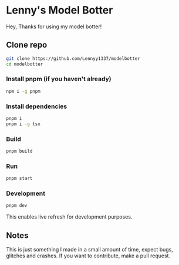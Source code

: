 # Lenny's Model Botter

Hey, Thanks for using my model botter!

## Clone repo

```sh
git clone https://github.com/Lennyy1337/modelbotter
cd modelbotter
```

### Install pnpm (if you haven't already)

```sh
npm i -g pnpm
```

### Install dependencies

```sh
pnpm i
pnpm i -g tsx
```

### Build

```sh
pnpm build
```

### Run

```sh
pnpm start
```

### Development

```sh
pnpm dev
```

This enables live refresh for development purposes.

## Notes

This is just something I made in a small amount of time, expect bugs, glitches and crashes.
If you want to contribute, make a pull request.

